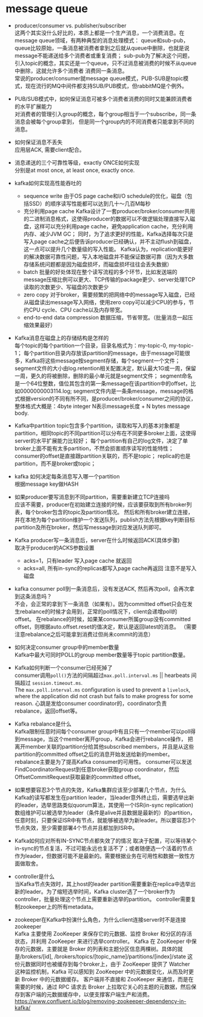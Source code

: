 # message queue

- producer/consumer vs. publisher/subscriber  
这两个其实没什么好比的，本质上都是一个生产消息，一个消费消息。在message queue领域，有两种典型的消息处理模式：
queue和sub-pub，queue比较原始，一条消息被消费者拿到之后就从queue中删除，也就是说message不能递送给多个消费者或重复消费；
sub-pub为了解决这个问题，引入topic的概念，其实还是一个queue，只不过消息被消费的时候不从queue中删除，这就允许多个消费者
消费同一条消息。  
常说的producer/consumer就message queue模式，PUB-SUB是topic模式，现在流行的MQ中间件都支持SUB/PUB模式，但rabbitMQ是个例外。

- PUB/SUB模式中，如何保证消息可被多个消费者消费的同时又能兼顾消费者的水平扩展能力  
对消费者的管理引入group的概念，每个group相当于一个subscribe，同一条消息会被每个group拿到，
但是同一个group内的不同消费者只能拿到不同的消息。

- 如何保证消息不丢失  
应用层ACK, 需要client配合。

- 消息递送的三个可靠性等级，exactly ONCE如何实现  
分别是at most once, at least once, exactly once. 

- kafka如何实现高性能吞吐的  
    * sequence write
    由于OS page cache和I/O schedule的优化，磁盘（包括SSD）的顺序读写性能都可以达到几十～几百M每秒
    * 充分利用page cache
    Kafka设计了一套producer/broker/consumer共用的二进制消息格式，这使得producer的数据可以不做逻辑处理直接写入磁盘，这样可以充分利用page cache，避免application cache，充分利用内存、减少JVM GC；
    同时，为了追求更好的性能，Kafka选择每次只是写入page cache之后便告诉producer已经确认，并不主动flush到磁盘，这一点可以提升几个数量级的写入性能。
    Kafka认为，replication能更好的解决数据可靠性问题，写入本地磁盘并不能保证数据可靠（因为大多数存储系统问题都是因为磁盘损坏，而磁盘损坏往往会丢失数据）
    * batch
    批量的好处体现在整个读写流程的多个环节，比如发送端的message压缩比例可以更大、TCP传输的package更少、server处理TCP读取的次数更少、写磁盘的次数更少
    * zero copy
    对于broker，需要频繁的把网络中的message写入磁盘，已经从磁盘读出message写入网络，使用zero copy可以减少CPU的参与，节约CPU cycle、CPU cache以及内存带宽。 
    * end-to-end data compression
    数据压缩，节省带宽。（批量消息一起压缩效果最好）
    
    
- Kafka消息在磁盘上的存储结构是怎样的  
每个topic的每个partition一个目录，目录名格式为：my-topic-0, my-topic-1；
每个partition目录内存放该partition的message，由于message可能很多，Kafka将这些message按segment存储，每个segment一个文件；
segment文件的大小由log.retention相关配置决定，默认最大1G或一周，保留一周，更久的将被删除，删除的最小单元就是segment文件；
segment命名是一个64位整数，值位其包含的第一条message在该partition中的offset，比如0000000003114.log;
segment文件内是一条条message，message的格式根据version的不同有所不同，是producer/broker/consumer之间的协议，整体格式大概是：4byte integer N表示message长度 + N bytes message body.


- Kafka中partition
topic包含多个partition，读取和写入的基本对象都是partition，相同topic的不同partition可以分布在不同更多broker上面，这使得server的水平扩展能力比较好；
每个partition有自己的log文件，决定了单broker上面不能有太多partition，不然会损害顺序读写的性能特性；
consumer的offset是直接跟partition关联的，而不是topic；
replica的也是partition，而不是broker或topic；


- kafka 如何决定每条消息写入哪一个partition  
根据message key做HASH

- 如果producer要写消息到不同partition，需要重新建立TCP连接吗  
应该不需要，producer在初始建立连接的时候，应该要获取到所有broker列表，每个broker包含的topic及partition情况。
然后和所有broker建立连接，并在本地为每个partition维护一个发送队列，publish方法先根据key判断目标partition及所在broker，然后写message到对应发送队列即可。

- Kafka producer写一条消息后，server在什么时候返回ACK(具体步骤)  
取决于producer的ACKS参数设置
    * acks=1，只有leader 写入page cache 就返回
    * acks=all, 所有in-sync的replicas都写入page cache再返回
注意不是写入磁盘

- kafka consumer poll到一条消息后，没有发送ACK, 然后再次poll，会再次拿到这条消息吗？  
不会，会正常的拿到下一条消息（如果有）。因为committed offset只会在发生rebalance的时候才会用到，正常的poll情况下，client会递增poll的offset。
在rebalance的时候，如果某consumer所属group没有committed offset，则根据auto.offset.reset的值决定，默认是返回latest的消息。
（需要注意rebalance之后可能拿到消费过但尚未commit的消息）

- 如何决定consumer group中的member数量  
Kafka中最大可同时POLL的group member数量等于topic partition数量。

- Kafka如何判断一个consumer已经死掉了  
consumer调用`poll()`方法的间隔超过`max.poll.interval.ms` || hearbeats 间隔超过 `session.timeout.ms`.   
The `max.poll.interval.ms` configuration is used to prevent a `livelock`, where the application did not crash but fails to make progress for some reason.
心跳是发给consumer coordinator的，coordinator负责rebalance，返回offset等。

- Kafka rebalance是什么  
Kafka限制任意时间每个consumer group中有且只有一个member可以poll得到message，当这个member离开group，Kafka会进行rebalance操作，
把离开member关联的partition分给其他subscribed members，并且是从这些partition的committed offset之后的消息开始发送给新的member。  
rebalance主要是为了提高Kafka consumer的可用性。
consumer可以发送FindCoordinatorRequest到任意broker获取group coordinator，然后OffsetCommitRequest获取最新的committed offset。

- 如果想要容忍3个节点的失效，Kafka集群应该至少部署几个节点，为什么
Kafka的读写都发生在partition leader，当leader意外终止后，需要选举出新的leader，选举思路类似quorum算法，其使用一个ISR(in-sync replication)数组维护可以被选举为leader（条件是alive并且数据是最新的）的partition，
任意时刻，只要保证ISR中有节点，就能够被选举为新leader。所以要容忍3个节点失效，至少需要部署4个节点并且都加到ISR中。

- Kafka如何应对所有IN-SYNC节点都失效了的情况
取决于配置，可以等待某个in-sync的节点复活，不过可能永远也复活不了；或者随便选一个活着的节点作为leader，但数据可能不是最新的。需要根据业务在可用性和数据一致性方面做取舍。

- controller是什么  
当Kafka节点失效时，其上host的leader partition需要重新在replica中选举出新的leader。为了缩短选举时间，Kafka cluster选了一个broker作为controller，批量处理这个节点上需要重新选举的partition。
controller需要复制zookeeper上的所有metadata。

- zookeeper在Kafka中扮演什么角色，为什么client连接server时不是连接zookeeper  
Kafka 主要使用 ZooKeeper 来保存它的元数据、监控 Broker 和分区的存活状态，并利用 ZooKeeper 来进行选举controller。
Kafka 在 ZooKeeper 中保存的元数据，主要就是 Broker 的列表和主题分区信息两棵树。具体的就是/brokers/[id], /brokers/topics/[topic_name]/partitions/[index]/state
这份元数据同时也被缓存到每个broker上，由于 ZooKeeper 提供了 Watcher 这种监控机制，Kafka 可以感知到 ZooKeeper 中的元数据变化，从而及时更新 Broker 中的元数据缓存。
客户端并不直接和 ZooKeeper 来通信，而是在需要的时候，通过 RPC 请求去 Broker 上拉取它关心的主题的元数据，然后保存到客户端的元数据缓存中，以便支撑客户端生产和消费。
https://www.confluent.io/blog/removing-zookeeper-dependency-in-kafka/

